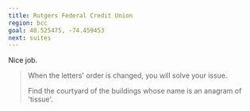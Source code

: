 ```yaml
---
title: Rutgers Federal Credit Union
region: bcc
goal: 40.525475, -74.459453
next: suites
---
```


Nice job.

> When the letters' order is changed, you will solve your issue.
>
> Find the courtyard of the buildings whose name is an anagram of 'tissue'.
